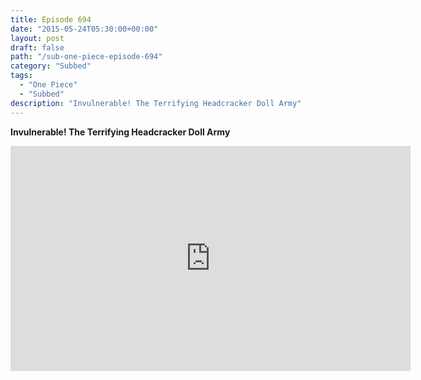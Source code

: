 ```yaml
---
title: Episode 694
date: "2015-05-24T05:30:00+00:00"
layout: post
draft: false
path: "/sub-one-piece-episode-694"
category: "Subbed"
tags:
  - "One Piece"
  - "Subbed"
description: "Invulnerable! The Terrifying Headcracker Doll Army"
---
```


**Invulnerable! The Terrifying Headcracker Doll Army**

<iframe width="640" height="360" src="https://www.rapidvideo.com/e/G6FRPGF8HG" frameborder="0" marginwidth=0 marginheight=0 scrolling=no allowfullscreen></iframe>


